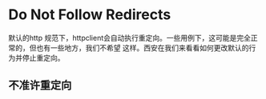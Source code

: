 # Do Not Follow Redirects

默认的http 规范下，httpclient会自动执行重定向。一些用例下，这可能是完全正常的，但也有一些地方，我们不希望
这样。西安在我们来看看如何更改默认的行为并停止重定向。

## 不准许重定向
